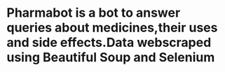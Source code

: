 # Pharmabot is a bot to answer queries about medicines,their uses and side effects.Data webscraped using Beautiful Soup and Selenium

